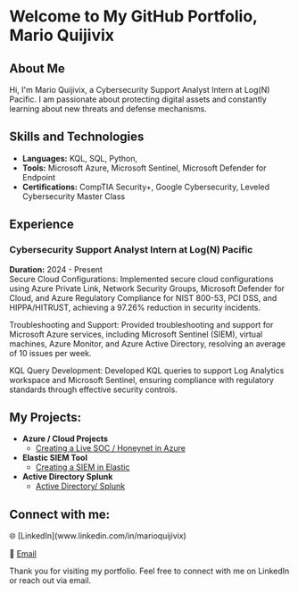 # Welcome to My GitHub Portfolio, Mario Quijivix

## About Me
Hi, I'm Mario Quijivix, a Cybersecurity Support Analyst Intern at Log(N) Pacific. I am passionate about protecting digital assets and constantly learning about new threats and defense mechanisms. 
##  Skills and Technologies
- **Languages:** KQL, SQL, Python, 
- **Tools:** Microsoft Azure, Microsoft Sentinel, Microsoft Defender for Endpoint 
- **Certifications:** CompTIA Security+, Google Cybersecurity, Leveled Cybersecurity Master Class

## Experience
### Cybersecurity Support Analyst Intern at Log(N) Pacific
**Duration:** 2024 - Present  
Secure Cloud Configurations: Implemented secure cloud configurations using Azure Private Link, Network Security Groups, Microsoft Defender for Cloud, and Azure Regulatory Compliance for NIST 800-53, PCI DSS, and HIPPA/HITRUST, achieving a 97.26% reduction in security incidents.

Troubleshooting and Support: Provided troubleshooting and support for Microsoft Azure services, including Microsoft Sentinel (SIEM), virtual machines, Azure Monitor, and Azure Active Directory, resolving an average of 10 issues per week.

KQL Query Development: Developed KQL queries to support Log Analytics workspace and Microsoft Sentinel, ensuring compliance with regulatory standards through effective security controls.




<h2> My Projects:</h2>

- <b>Azure / Cloud Projects</b>
  - [Creating a Live SOC / Honeynet in Azure](https://github.com/mquijivix/Azure-SOC--Honeynet)
- <b>Elastic SIEM Tool</b>
  - [Creating a SIEM in Elastic](https://github.com/mquijivix/SIEM-)
- <b>Active Directory Splunk</b>
  - [Active Directory/ Splunk ](https://github.com/mquijivix/Active-Directory-and-Splunk-Project-/tree/main)




<h2> Connect with me:</h2>
🌐 [LinkedIn](www.linkedin.com/in/marioquijivix)

📧 [Email](mailto:mquijivix3@gmail.com)

Thank you for visiting my portfolio. Feel free to connect with me on LinkedIn or reach out via email.



<!--
**mquijivix/mquijivix** is a ✨ _special_ ✨ repository because its `README.md` (this file) appears on your GitHub profile.

Here are some ideas to get you started:

- 🔭 I’m currently working on ...
- 🌱 I’m currently learning ...
- 👯 I’m looking to collaborate on ...
- 🤔 I’m looking for help with ...
- 💬 Ask me about ...
- 📫 How to reach me: ...
- 😄 Pronouns: ...
- ⚡ Fun fact: ...
-->
